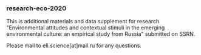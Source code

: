 ### research-eco-2020
This is additional materials and data supplement for research "Environmental attitudes and contextual stimuli in the emerging environmental culture: an empirical study from Russia" submitted on SSRN.

Please mail to ell.science[at]mail.ru for any questions.
